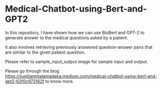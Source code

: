 # Medical-Chatbot-using-Bert-and-GPT2

In this repository, I have shown how we can use BioBert and GPT-2 to generate answer to the medical questions asked by a patient. 

It also involves retrieving previously answered question-answer pairs that are similar to the given patient question. 

Please refer to sample_input_output image for sample input and output.

Please go through the blog https://suniljammalamadaka.medium.com/medical-chatbot-using-bert-and-gpt2-62f0c973162f to know more.
